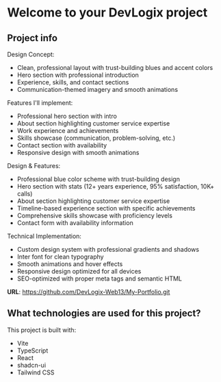 # Welcome to your DevLogix project

## Project info

Design Concept:
- Clean, professional layout with trust-building blues and accent colors
- Hero section with professional introduction
- Experience, skills, and contact sections
- Communication-themed imagery and smooth animations

Features I'll implement:
- Professional hero section with intro
- About section highlighting customer service expertise
- Work experience and achievements
- Skills showcase (communication, problem-solving, etc.)
- Contact section with availability
- Responsive design with smooth animations

Design & Features:
* Professional blue color scheme with trust-building design
* Hero section with stats (12+ years experience, 95% satisfaction, 10K+ calls)
* About section highlighting customer service expertise
* Timeline-based experience section with specific achievements
* Comprehensive skills showcase with proficiency levels
* Contact form with availability information

Technical Implementation:
* Custom design system with professional gradients and shadows
* Inter font for clean typography
* Smooth animations and hover effects
* Responsive design optimized for all devices
* SEO-optimized with proper meta tags and semantic HTML

**URL**: https://github.com/DevLogix-Web13/My-Portfolio.git

## What technologies are used for this project?

This project is built with:
- Vite
- TypeScript
- React
- shadcn-ui
- Tailwind CSS

